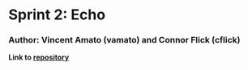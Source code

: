 # Sprint 2: Echo

### Author: Vincent Amato (vamato) and Connor Flick (cflick)

**Link to [repository](https://github.com/cs0320-s2023/sprint-2-cflick-vamato)**
